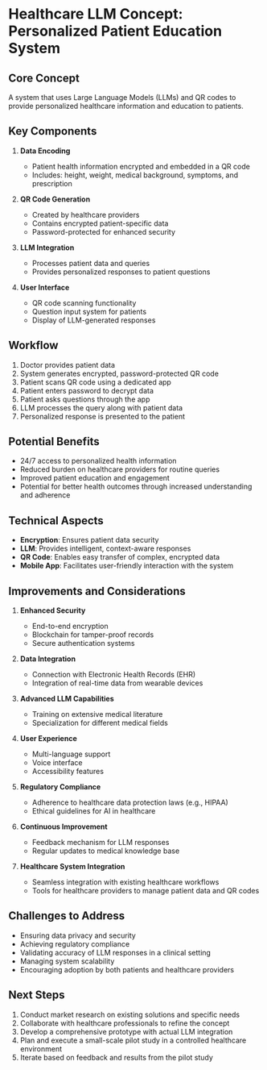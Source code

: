 # Healthcare LLM Concept: Personalized Patient Education System

## Core Concept
A system that uses Large Language Models (LLMs) and QR codes to provide personalized healthcare information and education to patients.

## Key Components

1. **Data Encoding**
   - Patient health information encrypted and embedded in a QR code
   - Includes: height, weight, medical background, symptoms, and prescription

2. **QR Code Generation**
   - Created by healthcare providers
   - Contains encrypted patient-specific data
   - Password-protected for enhanced security

3. **LLM Integration**
   - Processes patient data and queries
   - Provides personalized responses to patient questions

4. **User Interface**
   - QR code scanning functionality
   - Question input system for patients
   - Display of LLM-generated responses

## Workflow

1. Doctor provides patient data
2. System generates encrypted, password-protected QR code
3. Patient scans QR code using a dedicated app
4. Patient enters password to decrypt data
5. Patient asks questions through the app
6. LLM processes the query along with patient data
7. Personalized response is presented to the patient

## Potential Benefits

- 24/7 access to personalized health information
- Reduced burden on healthcare providers for routine queries
- Improved patient education and engagement
- Potential for better health outcomes through increased understanding and adherence

## Technical Aspects

- **Encryption**: Ensures patient data security
- **LLM**: Provides intelligent, context-aware responses
- **QR Code**: Enables easy transfer of complex, encrypted data
- **Mobile App**: Facilitates user-friendly interaction with the system

## Improvements and Considerations

1. **Enhanced Security**
   - End-to-end encryption
   - Blockchain for tamper-proof records
   - Secure authentication systems

2. **Data Integration**
   - Connection with Electronic Health Records (EHR)
   - Integration of real-time data from wearable devices

3. **Advanced LLM Capabilities**
   - Training on extensive medical literature
   - Specialization for different medical fields

4. **User Experience**
   - Multi-language support
   - Voice interface
   - Accessibility features

5. **Regulatory Compliance**
   - Adherence to healthcare data protection laws (e.g., HIPAA)
   - Ethical guidelines for AI in healthcare

6. **Continuous Improvement**
   - Feedback mechanism for LLM responses
   - Regular updates to medical knowledge base

7. **Healthcare System Integration**
   - Seamless integration with existing healthcare workflows
   - Tools for healthcare providers to manage patient data and QR codes

## Challenges to Address

- Ensuring data privacy and security
- Achieving regulatory compliance
- Validating accuracy of LLM responses in a clinical setting
- Managing system scalability
- Encouraging adoption by both patients and healthcare providers

## Next Steps

1. Conduct market research on existing solutions and specific needs
2. Collaborate with healthcare professionals to refine the concept
3. Develop a comprehensive prototype with actual LLM integration
4. Plan and execute a small-scale pilot study in a controlled healthcare environment
5. Iterate based on feedback and results from the pilot study
